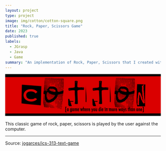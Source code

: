 ```yaml
---
layout: project
type: project
image: img/cotton/cotton-square.png
title: "Rock, Paper, Scissors Game"
date: 2023
published: true
labels:
  - JGrasp
  - Java
  - Game
summary: "An implementation of Rock, Paper, Scissors that I created with JGrasp.  This was made for ICS 211 to show our understanding of GUIs in Java.."
---
```


<img class="img-fluid" src="../img/cotton/cotton-header.png">

This classic game of rock, paper, scissors is played by the user against the computer.
</pre>

<hr>

Source: <a href="https://github.com/jogarces/ics-313-text-game"><i class="large github icon "></i>jogarces/ics-313-text-game</a>
